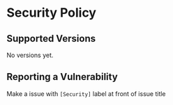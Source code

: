 # Security Policy

## Supported Versions

No versions yet.

## Reporting a Vulnerability

Make a issue with `[Security]` label at front of issue title
